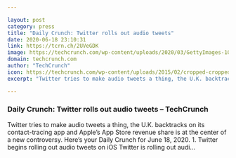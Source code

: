 ```yaml
---

layout: post
category: press
title: "Daily Crunch: Twitter rolls out audio tweets"
date: 2020-06-18 23:10:31
link: https://tcrn.ch/2UVeGDK
image: https://techcrunch.com/wp-content/uploads/2020/03/GettyImages-1055352580.jpg?w=601
domain: techcrunch.com
author: "TechCrunch"
icon: https://techcrunch.com/wp-content/uploads/2015/02/cropped-cropped-favicon-gradient.png?w=180
excerpt: "Twitter tries to make audio tweets a thing, the U.K. backtracks on its contact-tracing app and Apple’s App Store revenue share is at the center of a new controversy. Here’s your Daily Crunch for June 18, 2020. 1. Twitter begins rolling out audio tweets on iOS Twitter is rolling out audi…"

---
```


### Daily Crunch: Twitter rolls out audio tweets – TechCrunch

Twitter tries to make audio tweets a thing, the U.K. backtracks on its contact-tracing app and Apple’s App Store revenue share is at the center of a new controversy. Here’s your Daily Crunch for June 18, 2020. 1. Twitter begins rolling out audio tweets on iOS Twitter is rolling out audi…